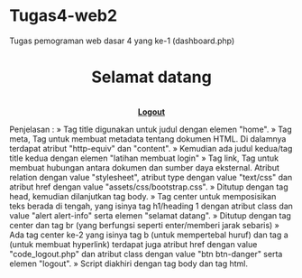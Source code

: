 # Tugas4-web2
Tugas pemograman web dasar 4 yang ke-1 (dashboard.php)

<!DOCTYPE html> 
<html> 
    <head> 
        <title>Home</title> 
        <meta http-equiv="Content-Type" content="text/html; charset=UTF-8" /> 	
        <title>Latihan Membuat Login</title> 	
        <link rel="stylesheet" type="text/css" href="assets/css/bootstrap.css">
    </head> 
    <body> 	
        <center>
            <h1 class="alert alert-info">Selamat datang</h1>
        </center> 	<br> 
        <center>
            <b><a href="code_logout.php" class="btn btn-danger">Logout</a></b></center>
    </body> 
</html>

Penjelasan :
» Tag title digunakan untuk judul dengan elemen "home".
» Tag meta, Tag untuk membuat metadata tentang dokumen HTML. Di dalamnya terdapat atribut "http-equiv" dan "content".
» Kemudian ada judul kedua/tag title kedua dengan elemen "latihan membuat login"
» Tag link, Tag untuk membuat hubungan antara dokumen dan sumber daya eksternal. Atribut relation dengan value "stylesheet", atribut type dengan value "text/css" dan atribut href dengan value "assets/css/bootstrap.css".
»	 Ditutup dengan tag head, kemudian dilanjutkan tag body.
» Tag center untuk memposisikan teks berada di tengah, yang isinya tag h1/heading 1 dengan atribut class dan value "alert alert-info" serta elemen "selamat datang".
» Ditutup dengan tag center dan tag br (yang berfungsi seperti enter/memberi jarak sebaris)
» Ada tag center ke-2 yang isinya tag b (untuk mempertebal huruf) dan tag a (untuk membuat hyperlink) terdapat juga atribut href dengan value "code_logout.php" dan atribut class dengan value "btn btn-danger" serta elemen "logout".
» Script diakhiri dengan tag body dan tag html.
